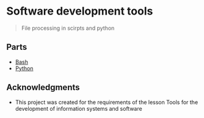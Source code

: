 # Software development tools
> File processing in scirpts and python

## Parts
* [Bash](Bash/README.md)
* [Python](Python/README.md)

## Acknowledgments
* This project was created for the requirements of the lesson Tools for the development of information systems and software


